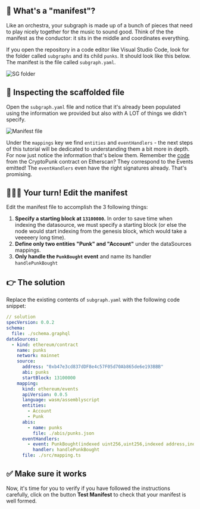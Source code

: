 ## 📜 What's a "manifest"?

Like an orchestra, your subgraph is made up of a bunch of pieces that need to play nicely together for the music to sound good. Think of the the manifest as the conductor: it sits in the middle and coordinates everything.

If you open the repository in a code editor like Visual Studio Code, look for the folder called `subgraphs` and its child `punks`. It should look like this below. The manifest is the file called `subgraph.yaml`.

![SG folder](https://user-images.githubusercontent.com/206753/136859626-a5191c6c-a9b4-49d5-aafd-7b542b1c438b.png)

## 🔎 Inspecting the scaffolded file

Open the `subgraph.yaml` file and notice that it's already been populated using the information we provided but also with A LOT of things we didn't specify.

![Manifest file](https://user-images.githubusercontent.com/206753/136859766-1527c57a-95a5-4828-9e2a-01b196c991f3.png)


Under the `mappings` key we find `entities` and `eventHandlers` - the next steps of this tutorial will be dedicated to understanding them a bit more in depth. For now just notice the information that's below them. Remember the [code](https://etherscan.io/address/0xb47e3cd837dDF8e4c57F05d70Ab865de6e193BBB#code) from the CryptoPunk contract on Etherscan? They correspond to the Events emitted! The `eventHandlers` even have the right signatures already. That's promising.

## 🧑🏼‍💻 Your turn! Edit the manifest

Edit the manifest file to accomplish the 3 following things:
1) **Specify a starting block at `13100000`.** In order to save time when indexing the datasource, we must specify a starting block (or else the node would start indexing from the genesis block, which would take a veeeeery long time).
2) **Define only two entities "Punk" and "Account"** under the dataSources mappings.
3) **Only handle the `PunkBought` event** and name its handler `handlePunkBought`

## 👉 The solution

Replace the existing contents of `subgraph.yaml` with the following code snippet:

```yaml
// solution
specVersion: 0.0.2
schema:
  file: ./schema.graphql
dataSources:
  - kind: ethereum/contract
    name: punks
    network: mainnet
    source:
      address: "0xb47e3cd837dDF8e4c57F05d70Ab865de6e193BBB"
      abi: punks
      startBlock: 13100000
    mapping:
      kind: ethereum/events
      apiVersion: 0.0.5
      language: wasm/assemblyscript
      entities:
        - Account
        - Punk
      abis:
        - name: punks
          file: ./abis/punks.json
      eventHandlers:
        - event: PunkBought(indexed uint256,uint256,indexed address,indexed address)
          handler: handlePunkBought
      file: ./src/mapping.ts
```

## ✅ Make sure it works

Now, it's time for you to verify if you have followed the instructions carefully, click on the button **Test Manifest** to check that your manifest is well formed.
